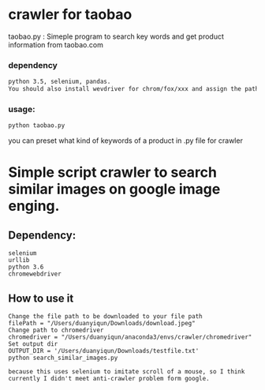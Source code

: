 # crawler for taobao
taobao.py :  Simeple program to search key words and get product information from taobao.com

### dependency
```sh
python 3.5, selenium, pandas.
You should also install wevdriver for chrom/fox/xxx and assign the path of the driver to selenium
```
### usage:
```sh
python taobao.py
```
you can preset what kind of keywords of a product in .py file for crawler

# Simple script crawler to search similar images on google image enging. 

## Dependency:
    selenium
    urllib
    python 3.6
    chromewebdriver

## How to use it
    Change the file path to be downloaded to your file path
    filePath = "/Users/duanyiqun/Downloads/download.jpeg"
    Change path to chromedriver
    chromedriver = "/Users/duanyiqun/anaconda3/envs/crawler/chromedriver"
    Set output dir
    OUTPUT_DIR = '/Users/duanyiqun/Downloads/testfile.txt'
    python search_similar_images.py
    
    because this uses selenium to imitate scroll of a mouse, so I think currently I didn't meet anti-crawler problem form google. 
